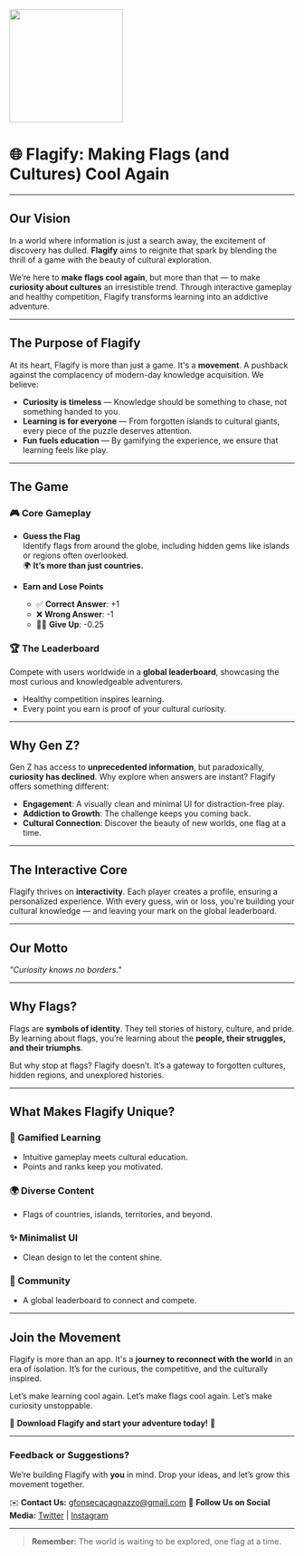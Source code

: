 
<img src="https://i.ibb.co/pRKbgNQ/Screenshot-2024-12-27-at-5-51-01-PM-removebg-preview.png" style="height:200px" />

# 🌐 **Flagify: Making Flags (and Cultures) Cool Again**

---

## **Our Vision**

In a world where information is just a search away, the excitement of discovery has dulled. **Flagify** aims to reignite that spark by blending the thrill of a game with the beauty of cultural exploration.

We’re here to **make flags cool again**, but more than that — to make **curiosity about cultures** an irresistible trend. Through interactive gameplay and healthy competition, Flagify transforms learning into an addictive adventure.

---

## **The Purpose of Flagify**

At its heart, Flagify is more than just a game. It's a **movement**. A pushback against the complacency of modern-day knowledge acquisition. We believe:

- **Curiosity is timeless** — Knowledge should be something to chase, not something handed to you.
- **Learning is for everyone** — From forgotten islands to cultural giants, every piece of the puzzle deserves attention.
- **Fun fuels education** — By gamifying the experience, we ensure that learning feels like play.

---

## **The Game**

### **🎮 Core Gameplay**
- **Guess the Flag**  
  Identify flags from around the globe, including hidden gems like islands or regions often overlooked.  
  🌍 **It’s more than just countries.**

- **Earn and Lose Points**  
  - ✅ **Correct Answer**: +1  
  - ❌ **Wrong Answer**: -1  
  - 🙅‍♂️ **Give Up**: -0.25  

### **🏆 The Leaderboard**
Compete with users worldwide in a **global leaderboard**, showcasing the most curious and knowledgeable adventurers.  

- Healthy competition inspires learning.  
- Every point you earn is proof of your cultural curiosity.  

---

## **Why Gen Z?**

Gen Z has access to **unprecedented information**, but paradoxically, **curiosity has declined**. Why explore when answers are instant? Flagify offers something different:  
- **Engagement**: A visually clean and minimal UI for distraction-free play.  
- **Addiction to Growth**: The challenge keeps you coming back.  
- **Cultural Connection**: Discover the beauty of new worlds, one flag at a time.

---

## **The Interactive Core**

Flagify thrives on **interactivity**. Each player creates a profile, ensuring a personalized experience. With every guess, win or loss, you're building your cultural knowledge — and leaving your mark on the global leaderboard.

---

## **Our Motto**

*"Curiosity knows no borders."*

---

## **Why Flags?**

Flags are **symbols of identity**. They tell stories of history, culture, and pride. By learning about flags, you’re learning about the **people, their struggles, and their triumphs**.  

But why stop at flags? Flagify doesn’t. It’s a gateway to forgotten cultures, hidden regions, and unexplored histories.

---

## **What Makes Flagify Unique?**

### **🚀 Gamified Learning**
- Intuitive gameplay meets cultural education.  
- Points and ranks keep you motivated.

### **🌍 Diverse Content**
- Flags of countries, islands, territories, and beyond.

### **✨ Minimalist UI**
- Clean design to let the content shine.

### **🤝 Community**
- A global leaderboard to connect and compete.

---

## **Join the Movement**

Flagify is more than an app. It's a **journey to reconnect with the world** in an era of isolation. It’s for the curious, the competitive, and the culturally inspired.

Let’s make learning cool again. Let’s make flags cool again. Let’s make curiosity unstoppable.

🌟 **Download Flagify and start your adventure today!** 🌟

---

### **Feedback or Suggestions?**
We’re building Flagify with **you** in mind. Drop your ideas, and let’s grow this movement together.

✉️ **Contact Us:** gfonsecacagnazzo@gmail.com
📍 **Follow Us on Social Media:** [Twitter](#) | [Instagram](#)

---

> **Remember:** The world is waiting to be explored, one flag at a time.  
